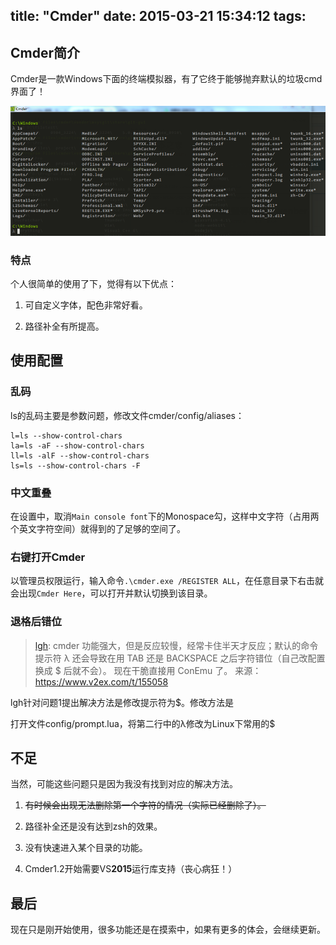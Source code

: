 title: "Cmder"
date: 2015-03-21 15:34:12
tags:
---

## Cmder简介

Cmder是一款Windows下面的终端模拟器，有了它终于能够抛弃默认的垃圾cmd界面了！

![Cmder](/img/cmder.png)

### 特点

个人很简单的使用了下，觉得有以下优点：

1. 可自定义字体，配色非常好看。

2. 路径补全有所提高。

## 使用配置

### 乱码

ls的乱码主要是参数问题，修改文件cmder/config/aliases：

```
l=ls --show-control-chars
la=ls -aF --show-control-chars
ll=ls -alF --show-control-chars
ls=ls --show-control-chars -F
```

### 中文重叠

在设置中，取消`Main console font`下的Monospace勾，这样中文字符（占用两个英文字符空间）就得到的了足够的空间了。

### 右键打开Cmder

以管理员权限运行，输入命令`.\cmder.exe /REGISTER ALL`，在任意目录下右击就会出现`Cmder Here`，可以打开并默认切换到该目录。

### 退格后错位

> [lgh](https://www.v2ex.com/member/lgh):
> cmder 功能强大，但是反应较慢，经常卡住半天才反应；默认的命令提示符 λ 还会导致在用 TAB 还是 BACKSPACE 之后字符错位（自己改配置换成 $ 后就不会）。
> 现在干脆直接用 ConEmu 了。
> 来源：https://www.v2ex.com/t/155058

lgh针对问题1提出解决方法是修改提示符为$。修改方法是

打开文件config/prompt.lua，将第二行中的λ修改为Linux下常用的$

## 不足

当然，可能这些问题只是因为我没有找到对应的解决方法。

1. <del>有时候会出现无法删除第一个字符的情况（实际已经删除了）。</del>

2. 路径补全还是没有达到zsh的效果。

3. 没有快速进入某个目录的功能。

4. Cmder1.2开始需要VS**2015**运行库支持（丧心病狂！）

## 最后

现在只是刚开始使用，很多功能还是在摸索中，如果有更多的体会，会继续更新。
